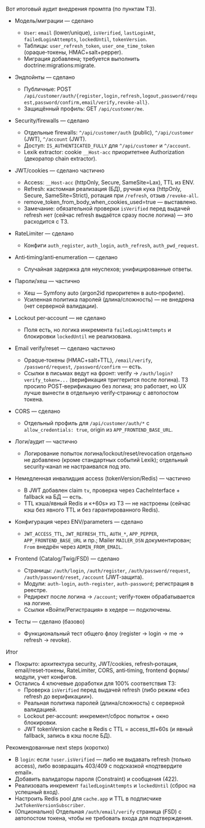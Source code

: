 Вот итоговый аудит внедрения промпта (по пунктам ТЗ).

- Модель/миграции — сделано
  - `User`: `email` (lower/unique), `isVerified`, `lastLoginAt`, `failedLoginAttempts`, `lockedUntil`, `tokenVersion`.
  - Таблицы: `user_refresh_token`, `user_one_time_token` (opaque‑токены, HMAC+salt+pepper).
  - Миграция добавлена; требуется выполнить doctrine:migrations:migrate.

- Эндпойнты — сделано
  - Публичные: POST `/api/customer/auth/{register,login,refresh,logout,password/request,password/confirm,email/verify,revoke-all}`.
  - Защищённый профиль: GET `/api/customer/me`.

- Security/firewalls — сделано
  - Отдельные firewalls: `^/api/customer/auth` (public), `^/api/customer` (JWT), `^/account` (JWT).
  - Доступ: `IS_AUTHENTICATED_FULLY` для `^/api/customer` и `^/account`.
  - Lexik extractor: cookie `__Host-acc` приоритетнее Authorization (декоратор chain extractor).

- JWT/cookies — сделано частично
  - Access: `__Host-acc` (httpOnly, Secure, SameSite=Lax), TTL из ENV.
  - Refresh: кастомная реализация (БД), ручная кука (httpOnly, Secure, SameSite=Strict), ротация при `/refresh`, отзыв `/revoke-all`.
  - remove_token_from_body_when_cookies_used=true — выставлено.
  - Замечание: обязательной проверки `isVerified` перед выдачей refresh нет (сейчас refresh выдаётся сразу после логина) — это расходится с ТЗ.

- RateLimiter — сделано
  - Конфиги `auth_register`, `auth_login`, `auth_refresh`, `auth_pwd_request`.

- Anti‑timing/anti‑enumeration — сделано
  - Случайная задержка для неуспехов; унифицированные ответы.

- Пароли/хеш — частично
  - Хеш — Symfony auto (argon2id приоритетен в auto‑профиле).
  - Усиленная политика паролей (длина/сложность) — не внедрена (нет серверной валидации).

- Lockout per‑account — не сделано
  - Поля есть, но логика инкремента `failedLoginAttempts` и блокировки `lockedUntil` не реализована.

- Email verify/reset — сделано частично
  - Opaque‑токены (HMAC+salt+TTL), `/email/verify`, `/password/request`, `/password/confirm` — есть.
  - Ссылки в письмах ведут на фронт: verify → `/auth/login?verify_token=...` (верификация триггерится после логина). ТЗ просило POST‑верификацию без логина; это работает, но UX лучше вынести в отдельную verify‑страницу с автопостом токена.

- CORS — сделано
  - Отдельный профиль для `/api/customer/auth/*` с `allow_credentials: true`, origin из `APP_FRONTEND_BASE_URL`.

- Логи/аудит — частично
  - Логирование попыток логина/lockout/reset/revocation отдельно не добавлено (кроме стандартных событий Lexik); отдельный security‑канал не настраивался под это.

- Немедленная инвалидция access (tokenVersion/Redis) — частично
  - В JWT добавлен claim `tv`, проверка через CacheInterface + fallback на БД — есть.
  - ТТL кэша/явный Redis и «+60s» из ТЗ — не настроены (сейчас кэш без явного TTL и без гарантированного Redis).

- Конфигурация через ENV/parameters — сделано
  - `JWT_ACCESS_TTL`, `JWT_REFRESH_TTL`, `AUTH_*`, `APP_PEPPER`, `APP_FRONTEND_BASE_URL` и пр.; Mailer `MAILER_DSN` документирован; `From` внедрён через `ADMIN_FROM_EMAIL`.

- Frontend (Catalog/Twig/FSD) — сделано
  - Страницы: `/auth/login`, `/auth/register`, `/auth/password/request`, `/auth/password/reset`, `/account` (JWT‑защита).
  - Модули: `auth-login`, `auth-register`, `auth-password`; регистрация в реестре.
  - Редирект после логина → `/account`; verify‑токен обрабатывается на логине.
  - Ссылки «Войти/Регистрация» в хедере — подключены.

- Тесты — сделано (базово)
  - Функциональный тест общего флоу (register → login → me → refresh → revoke).

Итог
- Покрыто: архитектура security, JWT/cookies, refresh‑ротация, email/reset‑токены, RateLimiter, CORS, anti‑timing, frontend формы/модули, учет конфигов.
- Остались 4 ключевые доработки для 100% соответствия ТЗ:
  - Проверка `isVerified` перед выдачей refresh (либо режим «без refresh до верификации»).
  - Реальная политика паролей (длина/сложность) с серверной валидацией.
  - Lockout per‑account: инкремент/сброс попыток + окно блокировки.
  - JWT tokenVersion cache в Redis с TTL = access_ttl+60s (и явный fallback, запись в кэш после БД).

Рекомендованные next steps (коротко)
- В `login`: если `!user.isVerified` — либо не выдавать refresh (только access), либо возвращать 403/409 с подсказкой «подтвердите email».
- Добавить валидаторы пароля (Constraint) и сообщения (422).
- Реализовать инкремент `failedLoginAttempts` и `lockedUntil` (сброс на успешный вход).
- Настроить Redis pool для `cache.app` и TTL в подписчике `JwtTokenVersionSubscriber`.
- (Опционально) Отдельная `/auth/email/verify` страница (FSD) с автопостом токена, чтобы не требовать входа для подтверждения.